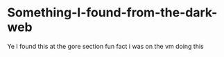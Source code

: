 # Something-I-found-from-the-dark-web
Ye I found this at the gore section
fun fact i was on the vm doing this
